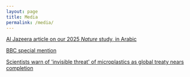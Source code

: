 ```yaml
---
layout: page
title: Media
permalink: /media/
---
```

[Al Jazeera article on our 2025 *Nature* study, in Arabic](https://www.aljazeera.net/climate/2025/5/2/%d8%b9%d9%84%d9%85%d8%a7%d8%a1-%d9%8a%d8%b6%d8%b9%d9%88%d9%86-%d8%ae%d8%b1%d9%8a%d8%b7%d8%a9-%d9%84%d9%84%d8%a8%d9%84%d8%a7%d8%b3%d8%aa%d9%8a%d9%83?traffic_source=rss)

[BBC special mention](https://www.bbc.co.uk/newsround/articles/czr3gkdryg7o)

[Scientists warn of 'invisible threat' of microplastics as global treaty nears completion](https://phys.org/news/2024-11-scientists-invisible-threat-microplastics-global.html)
